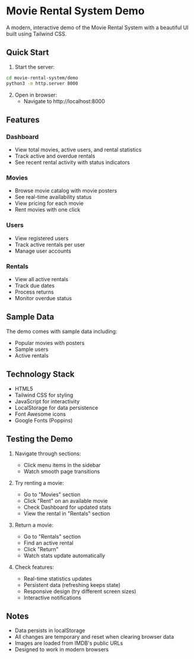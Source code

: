 # Movie Rental System Demo

A modern, interactive demo of the Movie Rental System with a beautiful UI built using Tailwind CSS.

## Quick Start

1. Start the server:
```bash
cd movie-rental-system/demo
python3 -m http.server 8000
```

2. Open in browser:
   - Navigate to http://localhost:8000

## Features

### Dashboard
- View total movies, active users, and rental statistics
- Track active and overdue rentals
- See recent rental activity with status indicators

### Movies
- Browse movie catalog with movie posters
- See real-time availability status
- View pricing for each movie
- Rent movies with one click

### Users
- View registered users
- Track active rentals per user
- Manage user accounts

### Rentals
- View all active rentals
- Track due dates
- Process returns
- Monitor overdue status

## Sample Data

The demo comes with sample data including:
- Popular movies with posters
- Sample users
- Active rentals

## Technology Stack

- HTML5
- Tailwind CSS for styling
- JavaScript for interactivity
- LocalStorage for data persistence
- Font Awesome icons
- Google Fonts (Poppins)

## Testing the Demo

1. Navigate through sections:
   - Click menu items in the sidebar
   - Watch smooth page transitions

2. Try renting a movie:
   - Go to "Movies" section
   - Click "Rent" on an available movie
   - Check Dashboard for updated stats
   - View the rental in "Rentals" section

3. Return a movie:
   - Go to "Rentals" section
   - Find an active rental
   - Click "Return"
   - Watch stats update automatically

4. Check features:
   - Real-time statistics updates
   - Persistent data (refreshing keeps state)
   - Responsive design (try different screen sizes)
   - Interactive notifications

## Notes

- Data persists in localStorage
- All changes are temporary and reset when clearing browser data
- Images are loaded from IMDB's public URLs
- Designed to work in modern browsers
